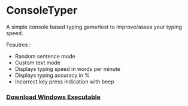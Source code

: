 # ConsoleTyper
A simple console based typing game/test to improve/asses your typing speed.

Feautres :
- Random sentence mode
- Custom text mode
- Displays typing speed in words per minute
- Displays typing accuracy in %
- Incorrect key press indication with beep


<a href="https://github.com/chaosifier/ConsoleTyper/blob/master/ConsoleTyper.Windows.exe"><h3>Download Windows Executable</h3></a>
